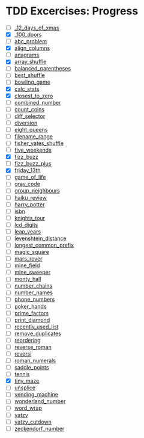 # TDD Excercises: Progress

- [ ] [_12_days_of_xmas](../java/de/hsp/tdd/_12_days_of_xmas/readme.txt)
- [X] [_100_doors](../java/de/hsp/tdd/_100_doors/readme.txt)
- [ ] [abc_problem](../java/de/hsp/tdd/abc_problem/readme.txt)
- [x] [align_columns](../java/de/hsp/tdd/align_columns/readme.txt)
- [ ] [anagrams](../java/de/hsp/tdd/anagrams/readme.txt)
- [X] [array_shuffle](../java/de/hsp/tdd/array_shuffle/readme.txt)
- [ ] [balanced_parentheses](../java/de/hsp/tdd/balanced_parentheses/readme.txt)
- [ ] [best_shuffle](../java/de/hsp/tdd/best_shuffle/readme.txt)
- [ ] [bowling_game](../java/de/hsp/tdd/bowling_game/readme.txt)
- [x] [calc_stats](../java/de/hsp/tdd/calc_stats/readme.txt)
- [x] [closest_to_zero](../java/de/hsp/tdd/closest_to_zero/readme.txt)
- [ ] [combined_number](../java/de/hsp/tdd/combined_number/readme.txt)
- [ ] [count_coins](../java/de/hsp/tdd/count_coins/readme.txt)
- [ ] [diff_selector](../java/de/hsp/tdd/diff_selector/readme.txt)
- [ ] [diversion](../java/de/hsp/tdd/diversion/readme.txt)
- [ ] [eight_queens](../java/de/hsp/tdd/eight_queens/readme.txt)
- [ ] [filename_range](../java/de/hsp/tdd/filename_range/readme.txt)
- [ ] [fisher_yates_shuffle](../java/de/hsp/tdd/fisher_yates_shuffle/readme.txt)
- [ ] [five_weekends](../java/de/hsp/tdd/five_weekends/readme.txt)
- [x] [fizz_buzz](../java/de/hsp/tdd/fizz_buzz/readme.txt)
- [ ] [fizz_buzz_plus](../java/de/hsp/tdd/fizz_buzz_plus/readme.txt)
- [x] [friday_13th](../java/de/hsp/tdd/friday_13th/readme.txt)
- [ ] [game_of_life](../java/de/hsp/tdd/game_of_life/readme.txt)
- [ ] [gray_code](../java/de/hsp/tdd/gray_code/readme.txt)
- [ ] [group_neighbours](../java/de/hsp/tdd/group_neighbours/readme.txt)
- [ ] [haiku_review](../java/de/hsp/tdd/haiku_review/readme.txt)
- [ ] [harry_potter](../java/de/hsp/tdd/harry_potter/readme.txt)
- [ ] [isbn](../java/de/hsp/tdd/isbn/readme.txt)
- [ ] [knights_tour](../java/de/hsp/tdd/knights_tour/readme.txt)
- [ ] [lcd_digits](../java/de/hsp/tdd/lcd_digits/readme.txt)
- [ ] [leap_years](../java/de/hsp/tdd/leap_years/readme.txt)
- [ ] [levenshtein_distance](../java/de/hsp/tdd/levenshtein_distance/readme.txt)
- [ ] [longest_common_prefix](../java/de/hsp/tdd/longest_common_prefix/readme.txt)
- [ ] [magic_square](../java/de/hsp/tdd/magic_square/readme.txt)
- [ ] [mars_rover](../java/de/hsp/tdd/mars_rover/readme.txt)
- [ ] [mine_field](../java/de/hsp/tdd/mine_field/readme.txt)
- [ ] [mine_sweeper](../java/de/hsp/tdd/mine_sweeper/readme.txt)
- [ ] [monty_hall](../java/de/hsp/tdd/monty_hall/readme.txt)
- [ ] [number_chains](../java/de/hsp/tdd/number_chains/readme.txt)
- [ ] [number_names](../java/de/hsp/tdd/number_names/readme.txt)
- [ ] [phone_numbers](../java/de/hsp/tdd/phone_numbers/readme.txt)
- [ ] [poker_hands](../java/de/hsp/tdd/poker_hands/readme.txt)
- [ ] [prime_factors](../java/de/hsp/tdd/prime_factors/readme.txt)
- [ ] [print_diamond](../java/de/hsp/tdd/print_diamond/readme.txt)
- [ ] [recently_used_list](../java/de/hsp/tdd/recently_used_list/readme.txt)
- [ ] [remove_duplicates](../java/de/hsp/tdd/remove_duplicates/readme.txt)
- [ ] [reordering](../java/de/hsp/tdd/reordering/readme.txt)
- [ ] [reverse_roman](../java/de/hsp/tdd/reverse_roman/readme.txt)
- [ ] [reversi](../java/de/hsp/tdd/reversi/readme.txt)
- [ ] [roman_numerals](../java/de/hsp/tdd/roman_numerals/readme.txt)
- [ ] [saddle_points](../java/de/hsp/tdd/saddle_points/readme.txt)
- [ ] [tennis](../java/de/hsp/tdd/tennis/readme.txt)
- [x] [tiny_maze](../java/de/hsp/tdd/tiny_maze/readme.txt)
- [ ] [unsplice](../java/de/hsp/tdd/unsplice/readme.txt)
- [ ] [vending_machine](../java/de/hsp/tdd/vending_machine/readme.txt)
- [ ] [wonderland_number](../java/de/hsp/tdd/wonderland_number/readme.txt)
- [ ] [word_wrap](../java/de/hsp/tdd/word_wrap/readme.txt)
- [ ] [yatzy](../java/de/hsp/tdd/yatzy/readme.txt)
- [ ] [yatzy_cutdown](../java/de/hsp/tdd/yatzy_cutdown/readme.txt)
- [ ] [zeckendorf_number](../java/de/hsp/tdd/zeckendorf_number/readme.txt)